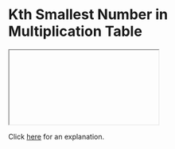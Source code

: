 # Kth Smallest Number in Multiplication Table 

<iframe></iframe>

Click [here](Explanation.md) for an explanation.

